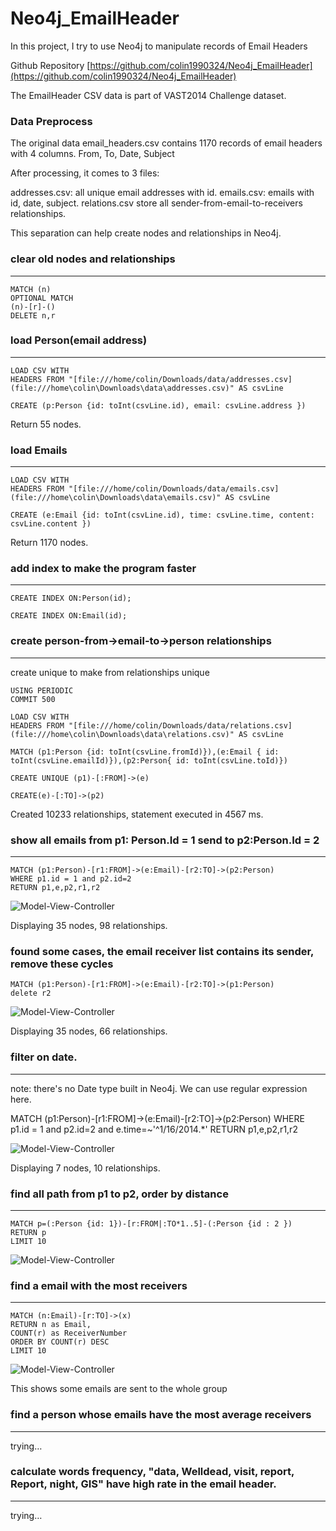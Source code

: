 # Neo4j_EmailHeader
In this project, I try to use Neo4j to manipulate records of Email Headers

Github Repository  [https://github.com/colin1990324/Neo4j_EmailHeader](https://github.com/colin1990324/Neo4j_EmailHeader)

The EmailHeader CSV data is part of VAST2014 Challenge dataset.

### Data Preprocess

The original data email_headers.csv contains 1170 records of email headers with 4 columns.
From, To, Date, Subject

After processing, it comes to 3 files:

addresses.csv:  all unique email addresses with id.
emails.csv:     emails with id, date, subject.
relations.csv   store all sender-from-email-to-receivers relationships.

This separation can help create nodes and relationships in Neo4j.

### clear old nodes and relationships
-------------------------------------------------------------------------------

    MATCH (n)
    OPTIONAL MATCH
    (n)-[r]-()
    DELETE n,r

### load Person(email address)
-------------------------------------------------------------------------------

    LOAD CSV WITH
    HEADERS FROM "[file:///home/colin/Downloads/data/addresses.csv](file:///home\colin\Downloads\data\addresses.csv)" AS csvLine

    CREATE (p:Person {id: toInt(csvLine.id), email: csvLine.address })

Return 55 nodes.

### load Emails
-------------------------------------------------------------------------------

    LOAD CSV WITH
    HEADERS FROM "[file:///home/colin/Downloads/data/emails.csv](file:///home\colin\Downloads\data\emails.csv)" AS csvLine

    CREATE (e:Email {id: toInt(csvLine.id), time: csvLine.time, content: csvLine.content })

Return 1170 nodes.

### add index to make the program faster
-------------------------------------------------------------------------------

    CREATE INDEX ON:Person(id);

    CREATE INDEX ON:Email(id);

### create person-from->email-to->person relationships
-------------------------------------------------------------------------------
create unique to make from relationships unique

    USING PERIODIC
    COMMIT 500

    LOAD CSV WITH
    HEADERS FROM "[file:///home/colin/Downloads/data/relations.csv](file:///home\colin\Downloads\data\relations.csv)" AS csvLine

    MATCH (p1:Person {id: toInt(csvLine.fromId)}),(e:Email { id: toInt(csvLine.emailId)}),(p2:Person{ id: toInt(csvLine.toId)})

    CREATE UNIQUE (p1)-[:FROM]->(e)

    CREATE(e)-[:TO]->(p2)

Created 10233 relationships, statement executed in 4567 ms.

### show all emails from p1: Person.Id = 1 send to p2:Person.Id = 2
-------------------------------------------------------------------------------

    MATCH (p1:Person)-[r1:FROM]->(e:Email)-[r2:TO]->(p2:Person)
    WHERE p1.id = 1 and p2.id=2
    RETURN p1,e,p2,r1,r2

![Model-View-Controller](https://github.com/colin1990324/Neo4j_EmailHeader/blob/master/data/image/Screen%20Shot%202015-05-19%20at%204.05.43%20PM.png)

Displaying 35 nodes, 98 relationships.

### found some cases, the email receiver list contains its sender, remove these cycles

    MATCH (p1:Person)-[r1:FROM]->(e:Email)-[r2:TO]->(p1:Person)
    delete r2

![Model-View-Controller](https://github.com/colin1990324/Neo4j_EmailHeader/blob/master/data/image/Screen%20Shot%202015-05-19%20at%204.08.43%20PM.png)

Displaying 35 nodes, 66
relationships.

### filter on date.
-------------------------------------------------------------------------------
note: there's no Date type built in Neo4j. We can use regular expression here.

MATCH (p1:Person)-[r1:FROM]->(e:Email)-[r2:TO]->(p2:Person)
WHERE p1.id = 1 and p2.id=2 and e.time=~'^1/16/2014.*'
RETURN p1,e,p2,r1,r2

![Model-View-Controller](https://github.com/colin1990324/Neo4j_EmailHeader/blob/master/data/image/Screen%20Shot%202015-05-19%20at%204.09.56%20PM.png)

Displaying 7 nodes, 10 relationships.

### find all path from p1 to p2, order by distance
-------------------------------------------------------------------------------

    MATCH p=(:Person {id: 1})-[r:FROM|:TO*1..5]-(:Person {id : 2 })
    RETURN p
    LIMIT 10

![Model-View-Controller](https://github.com/colin1990324/Neo4j_EmailHeader/blob/master/data/image/Screen%20Shot%202015-05-19%20at%205.40.57%20PM.png)

### find a email with the most receivers
-------------------------------------------------------------------------------

    MATCH (n:Email)-[r:TO]->(x)
    RETURN n as Email,
    COUNT(r) as ReceiverNumber
    ORDER BY COUNT(r) DESC
    LIMIT 10

![Model-View-Controller](https://github.com/colin1990324/Neo4j_EmailHeader/blob/master/data/image/Screen%20Shot%202015-05-19%20at%205.02.37%20PM.png)

This shows some emails are sent to the whole group

### find a person whose emails have the most average receivers
-------------------------------------------------------------------------------
trying…

### calculate words frequency, "data, Welldead, visit, report, Report, night, GIS" have high rate in the email header.
-------------------------------------------------------------------------------
trying…
 

 

 